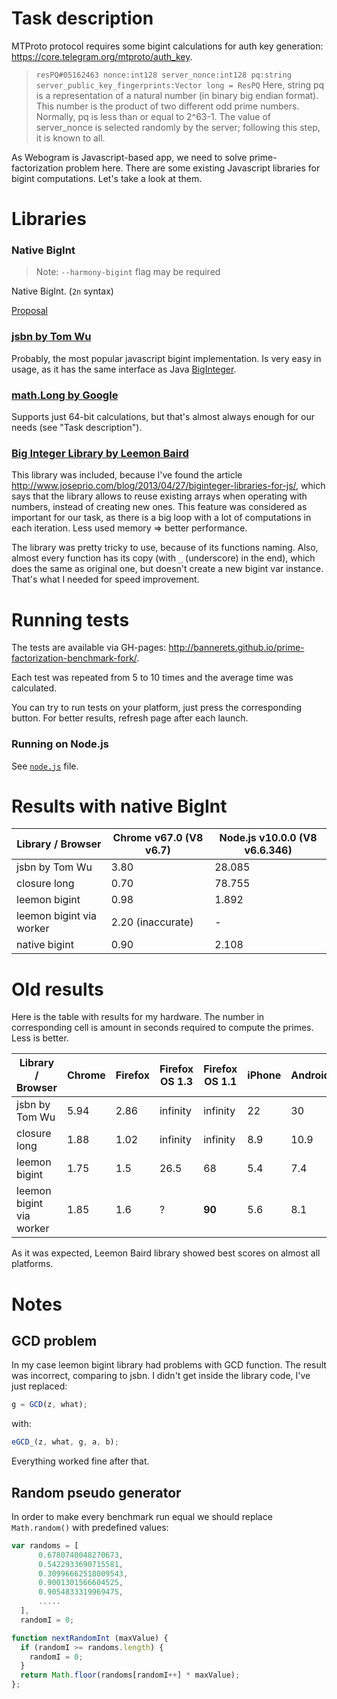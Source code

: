 Task description
================

MTProto protocol requires some bigint calculations for auth key generation: https://core.telegram.org/mtproto/auth_key.

> `resPQ#05162463 nonce:int128 server_nonce:int128 pq:string server_public_key_fingerprints:Vector long = ResPQ`
> Here, string pq is a representation of a natural number (in binary big endian format). This number is the product of two different odd prime numbers. Normally, pq is less than or equal to 2^63-1. The value of server_nonce is selected randomly by the server; following this step, it is known to all.

As Webogram is Javascript-based app, we need to solve prime-factorization problem here. There are some existing Javascript libraries for bigint computations. Let's take a look at them.


Libraries
=========

### Native BigInt

> Note: `--harmony-bigint` flag may be required

Native BigInt. (`2n` syntax)

[Proposal](https://github.com/tc39/proposal-bigint)

### [jsbn by Tom Wu](http://www-cs-students.stanford.edu/~tjw/jsbn/)

Probably, the most popular javascript bigint implementation. Is very easy in usage, as it has the same interface as Java [BigInteger](http://docs.oracle.com/javase/7/docs/api/java/math/BigInteger.html).

### [math.Long by Google](http://docs.closure-library.googlecode.com/git/class_goog_math_Long.html)

Supports just 64-bit calculations, but that's almost always enough for our needs (see "Task description").

### [Big Integer Library by Leemon Baird](http://www.leemon.com/crypto/BigInt.html)

This library was included, because I've found the article http://www.joseprio.com/blog/2013/04/27/biginteger-libraries-for-js/, which says that the library allows to reuse existing arrays when operating with numbers, instead of creating new ones. This feature was considered as important for our task, as there is a big loop with a lot of computations in each iteration. Less used memory => better performance.

The library was pretty tricky to use, because of its functions naming. Also, almost every function has its copy (with `_` (underscore) in the end), which does the same as original one, but doesn't create a new bigint var instance. That's what I needed for speed improvement.

Running tests
=============

The tests are available via GH-pages: http://bannerets.github.io/prime-factorization-benchmark-fork/.

Each test was repeated from 5 to 10 times and the average time was calculated.

You can try to run tests on your platform, just press the corresponding button. For better results, refresh page after each launch.

### Running on Node.js

See [`node.js`](node.js) file.

Results with native BigInt
=======

Library / Browser           | Chrome v67.0 (V8 v6.7) | Node.js v10.0.0 (V8 v6.6.346)
----------------------------|------------------------|-------------------------------
jsbn by Tom Wu              | 3.80                   | 28.085
closure long                | 0.70                   | 78.755
leemon bigint               | 0.98                   | 1.892
leemon bigint via worker    | 2.20 (inaccurate)      | -
native bigint               | 0.90                   | 2.108


Old results
=======

Here is the table with results for my hardware. 
The number in corresponding cell is amount in seconds required to compute the primes. Less is better.


Library  / Browser          | Chrome | Firefox | Firefox OS 1.3 | Firefox OS 1.1 | iPhone  | Android
----------------------------|--------|---------|----------------|----------------|---------|--------
jsbn by Tom Wu              | 5.94   | 2.86    | infinity       | infinity       | 22      | 30
closure long                | 1.88   | 1.02    | infinity       | infinity       | 8.9     | 10.9
leemon bigint               | 1.75   | 1.5     | 26.5           | 68             | 5.4     | 7.4
leemon bigint via worker    | 1.85   | 1.6     | ?              | **90**         | 5.6     | 8.1


As it was expected, Leemon Baird library showed best scores on almost all platforms.



Notes
===========


GCD problem
-----------

In my case leemon bigint library had problems with GCD function. The result was incorrect, comparing to jsbn. I didn't get inside the library code, I've just replaced:
```javascript
g = GCD(z, what);
```
with:
```javascript
eGCD_(z, what, g, a, b);
```

Everything worked fine after that.


Random pseudo generator
-----------------------

In order to make every benchmark run equal we should replace `Math.random()` with predefined values:

```javascript
var randoms = [
	  0.6780740048270673,
	  0.5422933690715581,
	  0.30996662518009543,
	  0.9001301566604525,
	  0.9054833319969475,
	  .....
  ],
  randomI = 0;

function nextRandomInt (maxValue) {
  if (randomI >= randoms.length) {
    randomI = 0;
  }
  return Math.floor(randoms[randomI++] * maxValue);
};
```
